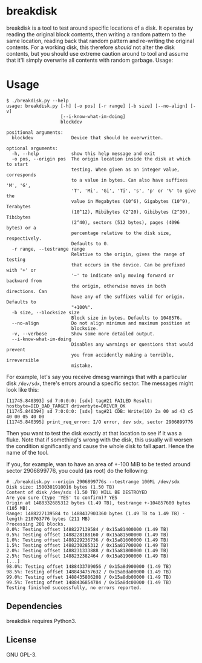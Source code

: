 # breakdisk
breakdisk is a tool to test around specific locations of a disk. It operates by
reading the original block contents, then writing a random pattern to the same
location, reading back that random pattern and re-writing the original
contents.  For a working disk, this therefore *should* not alter the disk
contents, but you should use extreme caution around to tool and assume that
it'll simply overwrite all contents with random garbage. Usage:

# Usage
```
$ ./breakdisk.py --help
usage: breakdisk.py [-h] [-o pos] [-r range] [-b size] [--no-align] [-v]
                    [--i-know-what-im-doing]
                    blockdev

positional arguments:
  blockdev              Device that should be overwritten.

optional arguments:
  -h, --help            show this help message and exit
  -o pos, --origin pos  The origin location inside the disk at which to start
                        testing. When given as an integer value, corresponds
                        to a value in bytes. Can also have suffixes 'M', 'G',
                        'T', 'Mi', 'Gi', 'Ti', 's', 'p' or '%' to give the
                        value in Megabytes (10^6), Gigabytes (10^9), Terabytes
                        (10^12), Mibibytes (2^20), Gibibytes (2^30), Tibibytes
                        (2^40), sectors (512 bytes), pages (4096 bytes) or a
                        percentage relative to the disk size, respectively.
                        Defaults to 0.
  -r range, --testrange range
                        Relative to the origin, gives the range of testing
                        that occurs in the device. Can be prefixed with '+' or
                        '~' to indicate only moving forward or backward from
                        the origin, otherwise moves in both directions. Can
                        have any of the suffixes valid for origin. Defaults to
                        "+100%".
  -b size, --blocksize size
                        Block size in bytes. Defaults to 1048576.
  --no-align            Do not align minimum and maximum position at
                        blocksize.
  -v, --verbose         Show some more detailed output.
  --i-know-what-im-doing
                        Disables any warnings or questions that would prevent
                        you from accidently making a terrible, irreversible
                        mistake.
```

For example, let's say you receive dmesg warnings that with a particular disk
`/dev/sdx`, there's errors around a specific sector. The messages might look
like this:

```
[11745.840393] sd 7:0:0:0: [sdx] tag#21 FAILED Result: hostbyte=DID_BAD_TARGET driverbyte=DRIVER_OK
[11745.840394] sd 7:0:0:0: [sdx] tag#21 CDB: Write(10) 2a 00 ad 43 c5 40 00 05 40 00
[11745.840395] print_req_error: I/O error, dev sdx, sector 2906899776
```

Then you want to test the disk exactly at that location to see if it was a
fluke. Note that if something's wrong with the disk, this usually will worsen
the condition significantly and cause the whole disk to fall apart. Hence the
name of the tool.

If you, for example, wan to have an area of +-100 MiB to be tested around
sector 2906899776, you could (as root) do the following:

```
# ./breakdisk.py --origin 2906899776s --testrange 100Mi /dev/sdx
Disk size: 1500301910016 bytes (1.50 TB)
Content of disk /dev/sdx (1.50 TB) WILL BE DESTROYED
Are you sure (type 'YES' to confirm)? YES
Origin at 1488332685312 bytes (1.49 TB), testrange +-104857600 bytes (105 MB).
Range: 1488227139584 to 1488437903360 bytes (1.49 TB to 1.49 TB) - length 210763776 bytes (211 MB)
Processing 201 blocks.
0.0%: Testing offset 1488227139584 / 0x15a81400000 (1.49 TB)
0.5%: Testing offset 1488228188160 / 0x15a81500000 (1.49 TB)
1.0%: Testing offset 1488229236736 / 0x15a81600000 (1.49 TB)
1.5%: Testing offset 1488230285312 / 0x15a81700000 (1.49 TB)
2.0%: Testing offset 1488231333888 / 0x15a81800000 (1.49 TB)
2.5%: Testing offset 1488232382464 / 0x15a81900000 (1.49 TB)
[...]
98.0%: Testing offset 1488433709056 / 0x15a8d900000 (1.49 TB)
98.5%: Testing offset 1488434757632 / 0x15a8da00000 (1.49 TB)
99.0%: Testing offset 1488435806208 / 0x15a8db00000 (1.49 TB)
99.5%: Testing offset 1488436854784 / 0x15a8dc00000 (1.49 TB)
Testing finished successfully, no errors reported.
```

## Dependencies
breakdisk requires Python3.

## License
GNU GPL-3.
